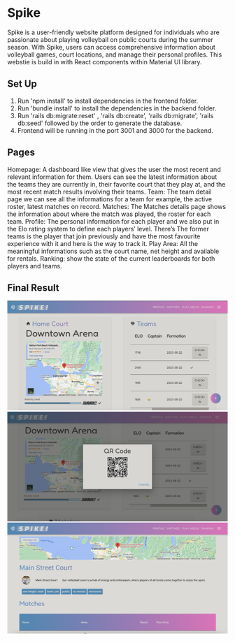 # Spike
Spike is a user-friendly website platform designed for individuals who are passionate about playing volleyball on public courts during the summer season. With Spike, users can access comprehensive information about volleyball games, court locations, and manage their personal profiles.
This webstie is build in with React components within Material UI library. 

## Set Up
1. Run 'npm install' to install dependencies in the frontend folder. 
2. Run 'bundle install' to install the dependencies in the backend folder.
3. Run 'rails db:migrate:reset' , 'rails db:create', 'rails db:migrate', 'rails db:seed' followed by the order to generate the database.
4. Frontend will be running in the port 3001 and 3000 for the backend.

## Pages
Homepage: A dashboard like view that gives the user the most recent and relevant information for them. Users can see the latest information about the teams they are currently in, their favorite court that they play at, and the most recent match results involving their teams.
Team: The team detail page we can see all the informations for a team for example, the active roster, latest matches on record.
Matches: The Matches details page shows the information about where the match was played, the roster for each team.
Profile: The personal information for each player and we also put in the Elo rating system to define each players’ level. There’s The former teams is the player that join previously and have the most favourite experience with it and here is the way to track it.
Play Area:  All the meaningful informations such as the court name,  net height and  available for rentals. 
Ranking: show the state of the current leaderboards for both players and teams.

## Final Result 
!["Screenshot of Spike Project Home Page"](https://github.com/PauloCamposFilho/Spike/blob/master/docs/screenshot/spike-homepage.png?raw=true)
!["Screenshot of Spike Project QR Code Generator"](https://github.com/PauloCamposFilho/Spike/blob/master/docs/screenshot/spike-qrcode.png?raw=true)
!["Screenshot of Spike Project Play Area"](https://github.com/PauloCamposFilho/Spike/blob/master/docs/screenshot/spike-playarea.png?raw=true)


